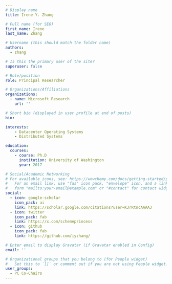```yaml
---
# Display name
title: Irene Y. Zhang

# Full name (for SEO)
first_name: Irene
last_name: Zhang

# Username (this should match the folder name)
authors:
  - zhang

# Is this the primary user of the site?
superuser: false

# Role/position
role: Principal Researcher

# Organizations/Affiliations
organizations:
  - name: Microsoft Research
    url: ''

# Short bio (displayed in user profile at end of posts)
bio: 

interests:
    - Datacenter Operating Systems
    - Distributed Systems

education:
  courses:
    - course: Ph.D
      institution: University of Washington
      year: 2017

# Social/Academic Networking
# For available icons, see: https://wowchemy.com/docs/getting-started/page-builder/#icons
#   For an email link, use "fas" icon pack, "envelope" icon, and a link in the
#   form "mailto:your-email@example.com" or "#contact" for contact widget.
social:
  - icon: google-scholar
    icon_pack: ai
    link: https://scholar.google.com/citations?user=KJrRtncAAAAJ
  - icon: twitter
    icon_pack: fab
    link: https://x.com/schemeprincess
  - icon: github
    icon_pack: fab
    link: https://github.com/iyzhang/

# Enter email to display Gravatar (if Gravatar enabled in Config)
email: ''

# Organizational groups that you belong to (for People widget)
#   Set this to `[]` or comment out if you are not using People widget.
user_groups:
  - PC Co-Chairs
---
```

